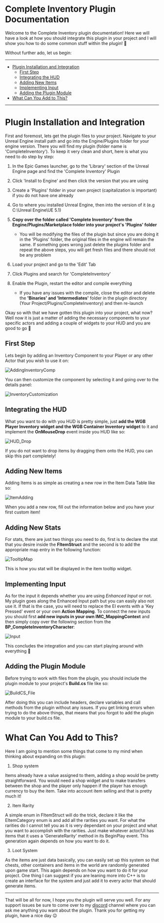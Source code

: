 # Complete Inventory Plugin Documentation

Welcome to the Complete Inventory plugin documentation! Here we will have a look at how you should integrate this plugin in your project and
I will show you how to do some common stuff within the plugin! 🙂

Without further ado, let us begin:
___

<!-- START doctoc generated TOC please keep comment here to allow auto update -->
<!-- DON'T EDIT THIS SECTION, INSTEAD RE-RUN doctoc TO UPDATE -->
- [Plugin Installation and Integration](#plugin-installation-and-integration)
  - [First Step](#first-step)
  - [Integrating the HUD](#integrating-the-hud)
  - [Adding New Items](#adding-new-items)
  - [Implementing Input](#implementing-input)
  - [Adding the Plugin Module](#adding-the-plugin-module)
- [What Can You Add to This?](#what-can-you-add-to-this)
<!-- END doctoc generated TOC please keep comment here to allow auto update -->
___


<a name="integration"></a>
# Plugin Installation and Integration

First and foremost, lets get the plugin files to your project. Navigate to your Unreal Engine install path and go into the Engine/Plugins folder for your engine version. There you will find my plugin (folder name is
'CompleteInventory'). To keep it very clean and short, here is what you need to do step by step:

1. In the Epic Games launcher, go to the 'Library' section of the Unreal Engine page and find the 'Complete Inventory' Plugin

2. Click 'Install to Engine' and then click the version that you are using

3. Create a 'Plugins' folder in your own project (capitalization is important) if you do not have one already

4. Go to where you installed Unreal Engine, then into the version of it (e.g C:\Unreal Engine\UE 5.1)

5. **Copy over the folder called 'Complete Inventory' from the Engine/Plugins/Marketplace folder into your project's 'Plugins' folder** 

	* You will be modifying the files of the plugin but since you are doing it in the 'Plugins' folder, the original files
	in the engine will remain the same. If something goes wrong just delete the plugins folder and repeat the above steps,
	you will get fresh files and there should not be any problem

6. Load your project and go to the 'Edit' Tab

7. Click Plugins and search for 'CompleteInventory'

8. Enable the Plugin, restart the editor and compile everything

	* If you have any issues with the compile, close the editor and delete the **'Binaries' and 'Intermediates'** folder in the plugin directory (Your Project/Plugins/CompleteInventory) and then re-launch
   
Okay so with that we have gotten this plugin into your project, what now? Well now it is just a matter of adding the necessary components to your
specific actors and adding a couple of widgets to your HUD and you are good to go 🙂

## First Step

Lets begin by adding an Inventory Component to your Player or any other Actor that you wish to use it on:

![AddingInventoryComp](https://github.com/Krsmanovic-S/Complete-Inventory-Documentation/assets/103185975/f5588567-3447-4984-bfdf-10a729c40935)

You can then customize the component by selecting it and going over to the details panel:

![InventoryCustomization](https://github.com/Krsmanovic-S/Complete-Inventory-Documentation/assets/103185975/7e639364-a2af-4805-b1ae-c5f73705669d)

## Integrating the HUD

What you want to do with you HUD is pretty simple, just **add the WGB Player Inventory widget and the WGB Container Inventory widget** to it and implement the **OnMouseDrop** event inside you HUD like so:

![HUD_Drop](https://github.com/Krsmanovic-S/Complete-Inventory-Documentation/assets/103185975/e05e431f-5b2d-4cc6-b965-0d8ad14256a2)

If you do not want to drop items by dragging them onto the HUD, you can skip this part completely!

## Adding New Items

Adding Items is as simple as creating a new row in the Item Data Table like so:

![ItemAdding](https://github.com/Krsmanovic-S/Complete-Inventory-Documentation/assets/103185975/e91d306f-d15a-41a8-9212-b667e8f495ea)

When you add a new row, fill out the information below and you have your first custom item!

## Adding New Stats

For stats, there are just two things you need to do, first is to declare the stat that you desire inside the **FItemStruct** and
the second is to add the appropriate map entry in the following function:

![TooltipMap](https://github.com/Krsmanovic-S/Complete-Inventory-Documentation/assets/103185975/cb8292c2-e8e2-46f8-a2a3-fd8eac7ec8f6)

This is how you stat will be displayed in the item tooltip widget.

## Implementing Input

As for the input it depends whether you are using *Enhanced Input* or not. My plugin goes along the Enhanced Input path but you can easily also not use it. If that is the case, you will need to replace the EI events with a 'Key Pressed' event or your own **Action Mapping**. To connect the new inputs you should first **add new inputs in your own IMC_MappingContext** and then simply copy over the following section from the **BP_CompleteInventoryCharacter**:

![Input](https://github.com/Krsmanovic-S/Complete-Inventory-Documentation/assets/103185975/74b29cdf-15f5-4ae1-862f-ec9b81878952)

This concludes the integration and you can start playing around with everything 🙂

## Adding the Plugin Module

Before trying to work with files from the plugin, you should include the plugin module to your project's **Build.cs** file like so:

![BuildCS_File](https://github.com/Krsmanovic-S/Complete-Inventory-Documentation/assets/103185975/2eac1709-a3ca-4ea6-959f-c0cd254eccb8)

After doing this you can include headers, declare variables and call methods from the plugin without any issues. If you get linking
errors when trying to do the above things, that means that you forgot to add the plugin module to your build.cs file.

# What Can You Add to This?

Here I am going to mention some things that come to my mind when thinking about expanding on this plugin:

1. Shop system

Items already have a value assigned to them, adding a shop would be pretty straightforward. You would need a shop widget and to make transfers between the
shop and the player only happen if the player has enough currency to buy the item. Take into account item selling and that is pretty much it!

2. Item Rarity

A simple enum in FItemStruct will do the trick, declare it like the EItemCategory enum is and add all the rarities you want. For what the rarities do I cannot tell
you as it is very dependant on your project and what you want to accomplish with the rarities. Just make whatever actor/UI has items that it uses a 'GenerateRarity'
method in its BeginPlay event. This generation again depends on how you want to do it.

3. Loot System

As the items are just data basically, you can easily set up this system so that chests, other containers and items in the world are randomly generated upon game start.
This again depends on how you want to do it for your project. One thing I can suggest if you are leaning more into C++ is to create an interface for the system and just
add it to every actor that should generate items.

___

That will be all for now, I hope you the plugin will serve you well. For any support issues be sure to come over to my [discord](https://discord.gg/yrFwH5rMrN) channel
where you can ask me anything you want about the plugin. Thank you for getting my plugin, have a nice day 😉
